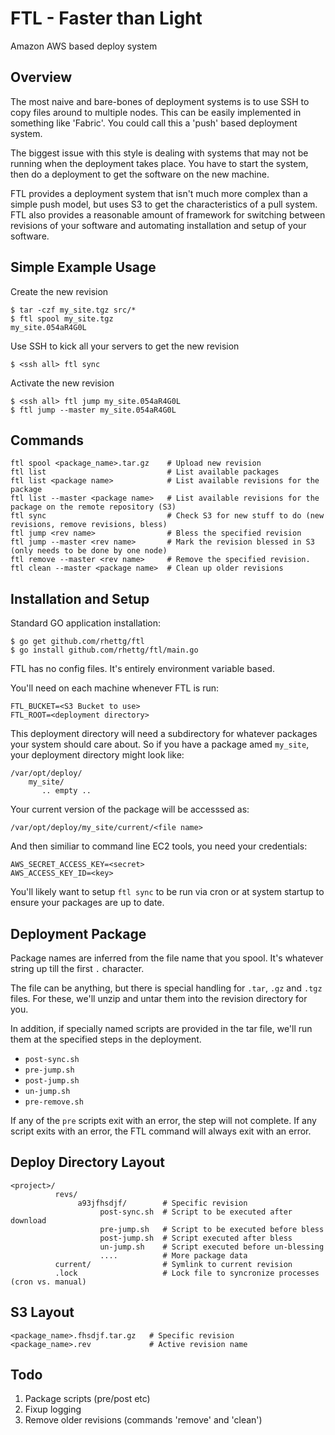 FTL - Faster than Light
======

Amazon AWS based deploy system

Overview
-----
The most naive and bare-bones of deployment systems is to use SSH to copy files
around to multiple nodes. This can be easily implemented in something like
'Fabric'. You could call this a 'push' based deployment system.

The biggest issue with this style is dealing with systems that may not be
running when the deployment takes place. You have to start the system, then do
a deployment to get the software on the new machine.

FTL provides a deployment system that isn't much more complex than a simple
push model, but uses S3 to get the characteristics of a pull system. FTL also
provides a reasonable amount of framework for switching between revisions of
your software and automating installation and setup of your software.

Simple Example Usage
----

Create the new revision

    $ tar -czf my_site.tgz src/*
    $ ftl spool my_site.tgz
    my_site.054aR4G0L

Use SSH to kick all your servers to get the new revision

    $ <ssh all> ftl sync

Activate the new revision

    $ <ssh all> ftl jump my_site.054aR4G0L
    $ ftl jump --master my_site.054aR4G0L


Commands
----

    ftl spool <package_name>.tar.gz    # Upload new revision
    ftl list                           # List available packages
    ftl list <package name>            # List available revisions for the package
    ftl list --master <package name>   # List available revisions for the package on the remote repository (S3)
    ftl sync                           # Check S3 for new stuff to do (new revisions, remove revisions, bless)
    ftl jump <rev name>                # Bless the specified revision
    ftl jump --master <rev name>       # Mark the revision blessed in S3 (only needs to be done by one node)
    ftl remove --master <rev name>     # Remove the specified revision.
    ftl clean --master <package name>  # Clean up older revisions


Installation and Setup
-----

Standard GO application installation:

    $ go get github.com/rhettg/ftl
    $ go install github.com/rhettg/ftl/main.go

FTL has no config files. It's entirely environment variable based.

You'll need on each machine whenever FTL is run:

    FTL_BUCKET=<S3 Bucket to use>
    FTL_ROOT=<deployment directory>

This deployment directory will need a subdirectory for whatever packages your
system should care about. So if you have a package amed `my_site`, your
deployment directory might look like:

    /var/opt/deploy/
        my_site/
           .. empty ..

Your current version of the package will be accesssed as:

    /var/opt/deploy/my_site/current/<file name>

And then similiar to command line EC2 tools, you need your credentials:

    AWS_SECRET_ACCESS_KEY=<secret>
    AWS_ACCESS_KEY_ID=<key>

You'll likely want to setup `ftl sync` to be run via cron or at system startup to ensure your packages are up to date.


Deployment Package
-----

Package names are inferred from the file name that you spool. It's whatever
string up till the first `.` character.

The file can be anything, but there is special handling for `.tar`, `.gz` and `.tgz` files.
For these, we'll unzip and untar them into the revision directory for you.

In addition, if specially named scripts are provided in the tar file, we'll run them at the specified steps in the deployment.

  * `post-sync.sh`
  * `pre-jump.sh`
  * `post-jump.sh`
  * `un-jump.sh`
  * `pre-remove.sh`

If any of the `pre` scripts exit with an error, the step will not complete. If
any script exits with an error, the FTL command will always exit with an error.

Deploy Directory Layout
----

    <project>/
              revs/
                   a93jfhsdjf/        # Specific revision
                        post-sync.sh  # Script to be executed after download
                        pre-jump.sh   # Script to be executed before bless
                        post-jump.sh  # Script executed after bless
                        un-jump.sh    # Script executed before un-blessing
                        ....          # More package data
              current/                # Symlink to current revision
              .lock                   # Lock file to syncronize processes (cron vs. manual)

S3 Layout
-----
    <package_name>.fhsdjf.tar.gz   # Specific revision
    <package_name>.rev             # Active revision name 


Todo
------

  1. Package scripts (pre/post etc)
  1. Fixup logging
  1. Remove older revisions (commands 'remove' and 'clean')

